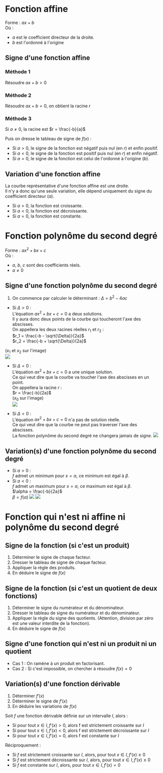 # Fonction affine
Forme : $ax + b$  
Où :
- $a$ est le coefficient directeur de la droite.
- $b$ est l'ordonné à l'origine

## Signe d'une fonction affine

### Méthode 1
Résoudre $ax + b > 0$

### Méthode 2
Résoudre $ax + b = 0$, on obtient la racine $r$

### Méthode 3
Si $a \neq 0$, la racine est $r = \frac{-b}{a}$

Puis on dresse le tableau de signe de $f(x)$ :
- Si $a > 0$, le signe de la fonction est négatif puis nul (en $r$) et enfin positif.
- Si $a < 0$, le signe de la fonction est positif puis nul (en $r$) et enfin négatif.
- Si $a = 0$, le signe de la fonction est celui de l'ordonné à l'origine ($b$).

## Variation d'une fonction affine
La courbe représentative d'une fonction affine est une droite.  
Il n'y a donc qu'une seule variation, elle dépend uniquement du signe du coefficient directeur ($a$).

- Si $a > 0$, la fonction est croissante.
- Si $a < 0$, la fonction est décroissante.
- Si $a = 0$, la fonction est constante.

# Fonction polynôme du second degré
Forme : $ax^2 + bx + c$  
Où :
- $a$, $b$, $c$ sont des coefficients réels.
- $a \neq 0$

## Signe d'une fonction polynôme du second degré

1) On commence par calculer le déterminant : $\Delta = b^2 - 4ac$

- Si $\Delta > 0$ :  
L'équation $ax^2 + bx + c = 0$ a deux solutions.  
Il y aura donc deux points de la courbe qui toucheront l'axe des abscisses.  
On appellera les deux racines réelles $r_1$ et $r_2$ :  
$r_1 = \frac{-b - \sqrt{\Delta}}{2a}$  
$r_2 = \frac{-b + \sqrt{\Delta}}{2a}$  

($x_1$ et $x_2$ sur l'image)  
![](images/1.png)

- Si $\Delta = 0$ :  
L'équation $ax^2 + bx + c = 0$ a une unique solution.  
Ce qui veut dire que la courbe va toucher l'axe des abscisses en un point.  
On appellera la racine $r$ :  
$r = \frac{-b}{2a}$  
($x_0$ sur l'image)  
![](images/2.png)

- Si $\Delta < 0$ :  
L'équation $ax^2 + bx + c = 0$ n'a pas de solution réelle.  
Ce qui veut dire que la courbe ne peut pas traverser l'axe des abscisses.  
La fonction polynôme du second degré ne changera jamais de signe.
![](images/3.png)

## Variation(s) d'une fonction polynôme du second degré
- Si $a > 0$ :  
$f$ admet un minimum pour $x = \alpha$, ce minimum est égal à $\beta$.  
- Si $a < 0$ :  
$f$ admet un maximum pour $x = \alpha$, ce maximum est égal à $\beta$.  
$\alpha = \frac{-b}{2a}$  
$\beta = f(\alpha)$
![](images/4.png)
![](images/5.png)

# Fonction qui n'est ni affine ni polynôme du second degré

## Signe de la fonction (si c'est un produit)
1) Déterminer le signe de chaque facteur.
2) Dresser le tableau de signe de chaque facteur.
3) Appliquer la règle des produits.
4) En déduire le signe de $f(x)$

## Signe de la fonction (si c'est un quotient de deux fonctions)
1) Déterminer le signe du numérateur et du dénominateur.
2) Dresser le tableau de signe du numérateur et du dénominateur.
3) Appliquer la règle du signe des quotients. (Attention, division par zéro est une valeur interdite de la fonction).
4) En déduire le signe de $f(x)$

## Signe d'une fonction qui n'est ni un produit ni un quotient
- Cas 1 : On ramène à un produit en factorisant.
- Cas 2 : Si c'est impossible, on chercher à résoudre $f(x) = 0$

## Variation(s) d'une fonction dérivable
1) Déterminer $f \prime (x)$
2) Déterminer le signe de $f \prime (x)$
3) En déduire les variations de $f(x)$

Soit $f$ une fonction dérivable définie sur un intervalle $I$, alors :
- Si pour tout $x \in I, f \prime (x) > 0$, alors f est strictement croissante sur $I$
- Si pour tout $x \in I, f \prime (x) < 0$, alors f est strictement décroissante sur $I$
- Si pour tout $x \in I, f \prime (x) = 0$, alors f est constante sur $I$  

Réciproquement :

- Si $f$ est strictement croissante sur $I$, alors, pour tout $x \in I, f \prime (x) \geqslant 0$
- Si $f$ est strictement décroissante sur $I$, alors, pour tout $x \in I, f \prime (x) \leqslant 0$
- Si $f$ est constante sur $I$, alors, pour tout $x \in I, f \prime (x) = 0$